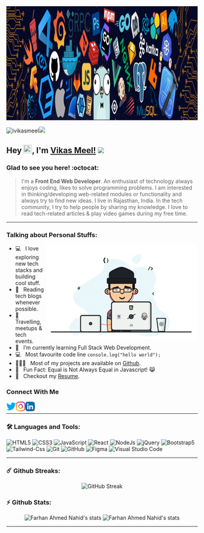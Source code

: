 <img height="300" width="1000" src="https://raw.githubusercontent.com/iVikasMeel/iVikasMeel/main/assets/bg.png" >

<p align="left"><img src="https://komarev.com/ghpvc/?username=ivikasmeel&label=Profile%20views&color=0e75b6&style=flat" alt="ivikasmeel" /><img src="https://media.giphy.com/media/mGcNjsfWAjY5AEZNw6/giphy.gif" width="50"> </p>

## Hey <img src="https://media.giphy.com/media/hvRJCLFzcasrR4ia7z/giphy.gif" width="22px"  height="22px">, I'm [Vikas Meel!](https://github.com/ivikasmeel) <img src="https://emojis.slackmojis.com/emojis/images/1531849430/4246/blob-sunglasses.gif?1531849430" width="30"/>

### Glad to see you here! :octocat:

> I'm a **Front End Web Developer**. An enthusiast of technology always enjoys coding, likes to solve programming problems. I am interested in thinking/developing web-related modules or functionality and always try to find new ideas. I live in Rajasthan, India.  In the tech community, I try to help people by sharing my knowledge. I love to read tech-related articles & play video games during my free time.

---

### Talking about Personal Stuffs:

<img align="right" height="250" width="400" alt="Vikas Meel" src="https://github.com/iVikasMeel/iVikasMeel/blob/main/assets/ivikasmeel.gif" />

- 💻 &nbsp; I love exploring new tech stacks and building cool stuff.
- 📰 &nbsp; Reading tech blogs whenever possible.
- 🍕 &nbsp; Travelling, meetups & tech events.
- 🚀 &nbsp; I’m currently learning Full Stack Web Development.
- :computer: &nbsp; Most favourite code line `console.log("hello world");`
- 👨🏻‍💻 &nbsp; Most of my projects are available on [Github](https://github.com/iVikasMeel).
- 👾 &nbsp; Fun Fact: Equal is Not Always Equal in Javascript! 😹
- 📝 &nbsp; Checkout my [Resume]().


### Connect With Me

<a target="_blank" href="https://twitter.com/ivikasmeel">
  <img align="left" alt="Vikas Meel | Twitter" width="25px" src="https://raw.githubusercontent.com/iVikasMeel/iVikasMeel/main/assets/twitter.png" />
</a>
<a target="_blank" href="https://www.instagram.com//">
  <img align="left" alt="Vikas Meel | Instagram" width="25px" src="https://raw.githubusercontent.com/iVikasMeel/iVikasMeel/main/assets/instagram.png" />
</a>
<a target="_blank" href="https://www.linkedin.com/in/ivikasmeel/">
  <img align="left" alt="Vikas Meel | LinkedIn" width="25px" src="https://raw.githubusercontent.com/iVikasMeel/iVikasMeel/main/assets/linkedin.png" />
</a>

<br />

---

### 🛠 Languages and Tools:

![HTML5](https://img.shields.io/badge/-HTML5-000000?style=flat&logo=html5)
![CSS3](https://img.shields.io/badge/-CSS3-000000?style=flat&logo=css3&logoColor=1572B6)
![JavaScript](https://img.shields.io/badge/-JavaScript-000000?style=flat&logo=javascript)
![React](https://img.shields.io/badge/-React-000000?style=flat&logo=react)
![NodeJs](https://img.shields.io/badge/-NodeJs-000000?style=flat&logo=Node.js)
![jQuery](https://img.shields.io/badge/-jQuery-000000?style=flat&logo=jQuery&logoColor=0078D6)
![Bootstrap5](https://img.shields.io/badge/-Bootstrap%205-000000?style=flat&logo=bootstrap)
![Tailwind-Css](https://img.shields.io/badge/-Tailwind%20CSS-000000?style=flat&logo=tailwindcss)
![Git](https://img.shields.io/badge/-Git-000000?style=flat&logo=git)
![GitHub](https://img.shields.io/badge/-GitHub-000000?style=flat&logo=github)
![Figma](https://img.shields.io/badge/-Figma-000000?style=flat&logo=figma)
![Visual Studio Code](https://img.shields.io/badge/-VSCode-000000?style=flat&logo=visual-studio-code&logoColor=0078D6)

---

### ☄️ Github Streaks:
<p align="center">
    <img src="https://streak-stats.demolab.com?user=iVikasMeel&theme=transparent" alt="GitHub Streak" />
</p>

### ⚡ Github Stats:

<p align="center">
	<img src="https://github-readme-stats.vercel.app/api?username=ivikasmeel&show_icons=true&hide_border=true&theme=tokyonight" alt="Farhan Ahmed Nahid's stats" />
	<img src="https://github-readme-stats.vercel.app/api/top-langs?username=ivikasmeel&langs_count=10&w_icons=true&locale=en&layout=compact&theme=tokyonight&hide_border=true" alt="Farhan Ahmed Nahid's stats"/>
	
</p>

--- 
